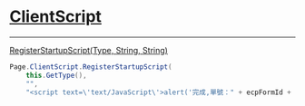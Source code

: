 # [ClientScript](https://docs.microsoft.com/zh-tw/dotnet/api/system.web.ui.page.clientscript)

---

[RegisterStartupScript(Type, String, String)](https://docs.microsoft.com/zh-tw/dotnet/api/system.web.ui.clientscriptmanager.registerstartupscript)

```csharp
Page.ClientScript.RegisterStartupScript(
    this.GetType(),
    "",
    "<script text=\'text/JavaScript\'>alert('完成,單號：" + ecpFormId + "');location.href='Index.aspx';</script>");
```
